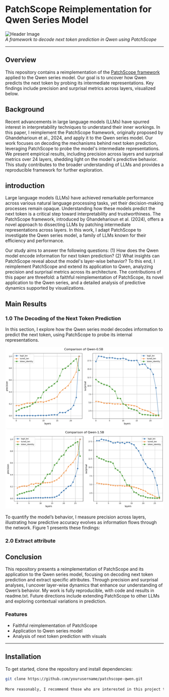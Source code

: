 # PatchScope Reimplementation for Qwen Series Model

![Header Image](https://via.placeholder.com/800x200.png?text=PatchScope+for+Qwen)  
*A framework to decode next token prediction in Qwen using PatchScope*

---

## Overview

This repository contains a reimplementation of the [PatchScope framework](https://arxiv.org/abs/2401.06102) applied to the Qwen series model. Our goal is to uncover how Qwen predicts the next token by probing its intermediate representations. Key findings include precision and surprisal metrics across layers, visualized below.

## Background
Recent advancements in large language models (LLMs) have spurred interest in interpretability techniques to understand their inner workings. In this paper, I reimplement the PatchScope framework, originally proposed by Ghandeharioun et al., 2024, and apply it to the Qwen series model. Our work focuses on decoding the mechanisms behind next token prediction, leveraging PatchScope to probe the model's intermediate representations. We present empirical results, including precision across layers and surprisal metrics over 24 layers, shedding light on the model's predictive behavior. This study contributes to the broader understanding of LLMs and provides a reproducible framework for further exploration.

## introduction
Large language models (LLMs) have achieved remarkable performance across various natural language processing tasks, yet their decision-making processes remain opaque. Understanding how these models predict the next token is a critical step toward interpretability and trustworthiness. The PatchScope framework, introduced by Ghandeharioun et al. (2024), offers a novel approach to dissecting LLMs by patching intermediate representations across layers. In this work, I adapt PatchScope to investigate the Qwen series model, a family of LLMs known for their efficiency and performance.

Our study aims to answer the following questions: (1) How does the Qwen model encode information for next token prediction? (2) What insights can PatchScope reveal about the model's layer-wise behavior? To this end, I reimplement PatchScope and extend its application to Qwen, analyzing precision and surprisal metrics across its architecture. The contributions of this paper are threefold: a faithful reimplementation of PatchScope, its novel application to the Qwen series, and a detailed analysis of predictive dynamics supported by visualizations.


## Main Results
### 1.0 The Decoding of the Next Token Prediction
In this section, I explore how the Qwen series model decodes information to predict the next token, using PatchScope to probe its internal representations.

![The result of Qwen0.5B](Decoding_of_next_token_Prediction/Qwen0.5B.png)
![The result of Qwen1.5B](Decoding_of_next_token_Prediction/Qwen1.5B.png)

To quantify the model’s behavior, I measure precision across layers, illustrating how predictive accuracy evolves as information flows through the network. Figure 1 presents these findings:


### 2.0 Extract attribute 





## Conclusion
This repository presents a reimplementation of PatchScope and its application to the Qwen series model, focusing on decoding next token prediction and extract specific attributes. Through precision and surprisal analyses, I uncover layer-wise dynamics that enhance our understanding of Qwen’s behavior. My work is fully reproducible, with code and results in readme.txt. Future directions include extending PatchScope to other LLMs and exploring contextual variations in prediction.


### Features
- Faithful reimplementation of PatchScope
- Application to Qwen series model
- Analysis of next token prediction with visuals

---

## Installation

To get started, clone the repository and install dependencies:

```bash
git clone https://github.com/yourusername/patchscope-qwen.git

More reasonably, I recommend those who are interested in this project to use kaggle or google colab to use the free gpu resources .
